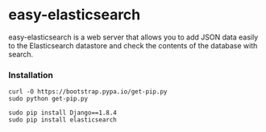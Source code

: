 # easy-elasticsearch

easy-elasticsearch is a web server that allows you to add JSON data easily to the Elasticsearch datastore and check the contents of the database with search.

### Installation

```
curl -O https://bootstrap.pypa.io/get-pip.py
sudo python get-pip.py
```

```
sudo pip install Django==1.8.4
sudo pip install elasticsearch
```
